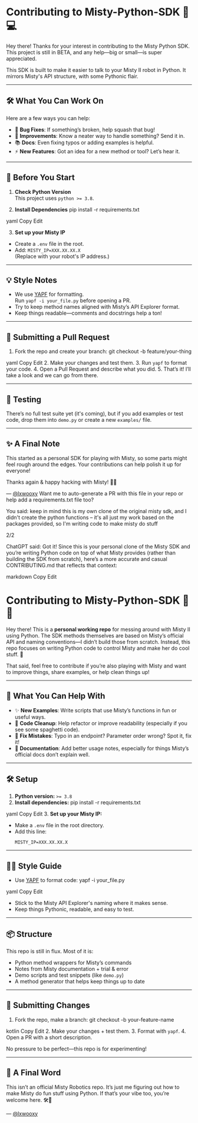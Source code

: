 # Contributing to Misty-Python-SDK 🤖💻

Hey there! Thanks for your interest in contributing to the Misty Python SDK. This project is still in BETA, and any help—big or small—is super appreciated.

This SDK is built to make it easier to talk to your Misty II robot in Python. It mirrors Misty's API structure, with some Pythonic flair.

---

## 🛠 What You Can Work On

Here are a few ways you can help:

- 🧪 **Bug Fixes**: If something’s broken, help squash that bug!
- 🔧 **Improvements**: Know a neater way to handle something? Send it in.
- 📚 **Docs**: Even fixing typos or adding examples is helpful.
- ⚡ **New Features**: Got an idea for a new method or tool? Let’s hear it.

---

## 🧾 Before You Start

1. **Check Python Version**  
   This project uses `python >= 3.8`.

2. **Install Dependencies**
pip install -r requirements.txt

yaml
Copy
Edit

3. **Set up your Misty IP**
- Create a `.env` file in the root.
- Add: `MISTY_IP=XXX.XX.XX.X`  
(Replace with your robot's IP address.)

---

## 💡 Style Notes

- We use [YAPF](https://github.com/google/yapf) for formatting.  
Run `yapf -i your_file.py` before opening a PR.
- Try to keep method names aligned with Misty’s API Explorer format.
- Keep things readable—comments and docstrings help a ton!

---

## 🚀 Submitting a Pull Request

1. Fork the repo and create your branch:
git checkout -b feature/your-thing

yaml
Copy
Edit
2. Make your changes and test them.
3. Run `yapf` to format your code.
4. Open a Pull Request and describe what you did.
5. That’s it! I’ll take a look and we can go from there.

---

## 🧪 Testing

There’s no full test suite yet (it's coming), but if you add examples or test code, drop them into `demo.py` or create a new `examples/` file.

---

## ✨ A Final Note

This started as a personal SDK for playing with Misty, so some parts might feel rough around the edges. Your contributions can help polish it up for everyone!

Thanks again & happy hacking with Misty! 🤖💙

— [@lxwooxy](https://github.com/lxwooxy)
Want me to auto-generate a PR with this file in your repo or help add a requirements.txt file too?







You said:
keep in mind this is my own clone of the original misty sdk, and I didn't create the python functions – it's all just my work based on the packages provided, so I'm writing code to make misty do stuff 



2/2

ChatGPT said:
Got it! Since this is your personal clone of the Misty SDK and you’re writing Python code on top of what Misty provides (rather than building the SDK from scratch), here’s a more accurate and casual CONTRIBUTING.md that reflects that context:

markdown
Copy
Edit
# Contributing to Misty-Python-SDK 🤖🐍

Hey there! This is a **personal working repo** for messing around with Misty II using Python. The SDK methods themselves are based on Misty’s official API and naming conventions—I didn’t build those from scratch. Instead, this repo focuses on writing Python code to control Misty and make her do cool stuff. 🚀

That said, feel free to contribute if you’re also playing with Misty and want to improve things, share examples, or help clean things up!

---

## 🙌 What You Can Help With

- ✨ **New Examples**: Write scripts that use Misty’s functions in fun or useful ways.
- 🧽 **Code Cleanup**: Help refactor or improve readability (especially if you see some spaghetti code).
- 🐞 **Fix Mistakes**: Typo in an endpoint? Parameter order wrong? Spot it, fix it!
- 📓 **Documentation**: Add better usage notes, especially for things Misty’s official docs don’t explain well.

---

## 🛠 Setup

1. **Python version:** `>= 3.8`
2. **Install dependencies:**
pip install -r requirements.txt

yaml
Copy
Edit
3. **Set up your Misty IP:**
- Make a `.env` file in the root directory.
- Add this line:
  ```
  MISTY_IP=XXX.XX.XX.X
  ```

---

## 🧑‍💻 Style Guide

- Use [YAPF](https://github.com/google/yapf) to format code:
yapf -i your_file.py

yaml
Copy
Edit
- Stick to the Misty API Explorer's naming where it makes sense.
- Keep things Pythonic, readable, and easy to test.

---

## 📦 Structure

This repo is still in flux. Most of it is:
- Python method wrappers for Misty’s commands
- Notes from Misty documentation + trial & error
- Demo scripts and test snippets (like `demo.py`)
- A method generator that helps keep things up to date

---

## 🚀 Submitting Changes

1. Fork the repo, make a branch:
git checkout -b your-feature-name

kotlin
Copy
Edit
2. Make your changes + test them.
3. Format with `yapf`.
4. Open a PR with a short description.

No pressure to be perfect—this repo is for experimenting!

---

## 🤷 A Final Word

This isn’t an official Misty Robotics repo. It’s just me figuring out how to make Misty do fun stuff using Python. If that’s your vibe too, you’re welcome here. 🛠️💙

— [@lxwooxy](https://github.com/lxwooxy)
